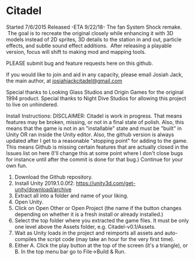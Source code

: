 # Citadel
Started 7/6/2015
Released -ETA 9/22/18-
The fan System Shock remake.  The goal is to recreate the original closely while enhancing it with 3D models instead of 2D sprites, 3D details to the station in and out, particle effects, and subtle sound effect additions.  After releasing a playable version, focus will shift to making mod and mapping tools.

PLEASE submit bug and feature requests here on this github.

If you would like to join and aid in any capacity, please email Josiah Jack, the main author, at josiahjackcitadel@gmail.com

Special thanks to Looking Glass Studios and Origin Games for the original 1994 product. 
Special thanks to Night Dive Studios for allowing this project to live on unhindered.


Install Instructions:
DISCLAIMER: Citadel is work in progress. That means features may be broken, missing, or not in a final state of polish. Also, this means that the game is not in an "installable" state and must be "built" in Unity OR ran inside the Unity editor. Also, the github version is always updated after I get to a reasonable "stopping point" for adding to the game. This means Github is missing certain features that are actually closed in the Issues list on here (I'll change this at some point where I don't close bugs for instance until after the commit is done for that bug.) Continue for your own fun.

1. Download the Github repository.
2. Install Unity 2019.1.0.0f2: https://unity3d.com/get-unity/download/archive
3. Extract all into a folder and name of your liking.
4. Open Unity.
5. Click on Open Other or Open Project (the name if the button changes depending on whether it is a fresh install or already installed.)
6. Select the top folder where you extracted the game files. It must be only one level above the Assets folder, e.g. Citadel-v0.1/Assets.
7. Wait as Unity loads in the project and reimports all assets and auto-compiles the script code (may take an hour for the very first time).
8. Either A. Click the play button at the top of the screen (it's a triangle), or B. In the top menu bar go to File->Build & Run.
